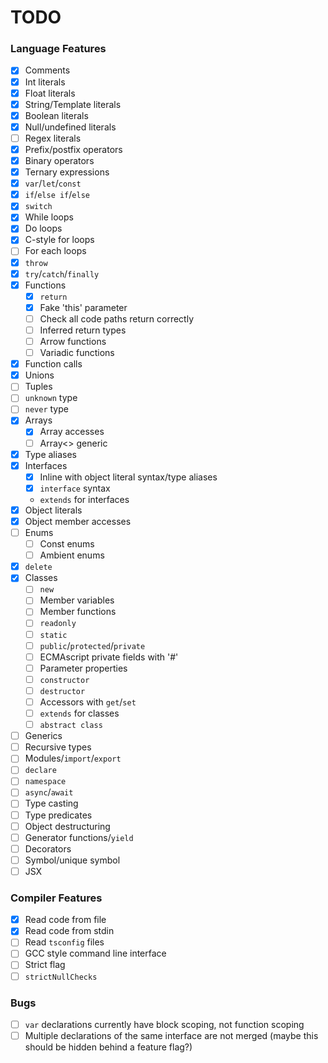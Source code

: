 # TODO

### Language Features

 - [x] Comments
 - [x] Int literals
 - [x] Float literals
 - [x] String/Template literals
 - [x] Boolean literals
 - [x] Null/undefined literals
 - [ ] Regex literals
 - [x] Prefix/postfix operators
 - [x] Binary operators
 - [x] Ternary expressions
 - [x] `var`/`let`/`const`
 - [x] `if`/`else if`/`else`
 - [x] `switch`
 - [x] While loops
 - [x] Do loops
 - [x] C-style for loops
 - [ ] For each loops
 - [x] `throw`
 - [x] `try`/`catch`/`finally`
 - [x] Functions
   - [x] `return`
   - [x] Fake 'this' parameter
   - [ ] Check all code paths return correctly
   - [ ] Inferred return types
   - [ ] Arrow functions
   - [ ] Variadic functions
 - [x] Function calls
 - [x] Unions
 - [ ] Tuples
 - [ ] `unknown` type
 - [ ] `never` type
 - [x] Arrays
   - [x] Array accesses
   - [ ] Array<> generic
 - [x] Type aliases
 - [x] Interfaces
   - [x] Inline with object literal syntax/type aliases
   - [x] `interface` syntax
   - `extends` for interfaces
 - [x] Object literals
 - [x] Object member accesses
 - [ ] Enums
   - [ ] Const enums
   - [ ] Ambient enums
 - [x] `delete`
 - [x] Classes
   - [ ] `new`
   - [ ] Member variables
   - [ ] Member functions
   - [ ] `readonly`
   - [ ] `static`
   - [ ] `public`/`protected`/`private`
   - [ ] ECMAscript private fields with '#'
   - [ ] Parameter properties
   - [ ] `constructor`
   - [ ] `destructor`
   - [ ] Accessors with `get`/`set`
   - [ ] `extends` for classes
   - [ ] `abstract class`
 - [ ] Generics
 - [ ] Recursive types
 - [ ] Modules/`import`/`export`
 - [ ] `declare`
 - [ ] `namespace`
 - [ ] `async`/`await`
 - [ ] Type casting
 - [ ] Type predicates
 - [ ] Object destructuring
 - [ ] Generator functions/`yield`
 - [ ] Decorators
 - [ ] Symbol/unique symbol
 - [ ] JSX

### Compiler Features

 - [x] Read code from file
 - [x] Read code from stdin
 - [ ] Read `tsconfig` files
 - [ ] GCC style command line interface
 - [ ] Strict flag
 - [ ] `strictNullChecks`

### Bugs

 - [ ] `var` declarations currently have block scoping, not function scoping
 - [ ] Multiple declarations of the same interface are not merged (maybe this should be hidden behind a feature flag?)
